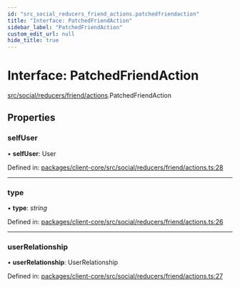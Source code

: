 ```yaml
---
id: "src_social_reducers_friend_actions.patchedfriendaction"
title: "Interface: PatchedFriendAction"
sidebar_label: "PatchedFriendAction"
custom_edit_url: null
hide_title: true
---
```


# Interface: PatchedFriendAction

[src/social/reducers/friend/actions](../modules/src_social_reducers_friend_actions.md).PatchedFriendAction

## Properties

### selfUser

• **selfUser**: User

Defined in: [packages/client-core/src/social/reducers/friend/actions.ts:28](https://github.com/xr3ngine/xr3ngine/blob/7e8e151f1/packages/client-core/src/social/reducers/friend/actions.ts#L28)

___

### type

• **type**: *string*

Defined in: [packages/client-core/src/social/reducers/friend/actions.ts:26](https://github.com/xr3ngine/xr3ngine/blob/7e8e151f1/packages/client-core/src/social/reducers/friend/actions.ts#L26)

___

### userRelationship

• **userRelationship**: UserRelationship

Defined in: [packages/client-core/src/social/reducers/friend/actions.ts:27](https://github.com/xr3ngine/xr3ngine/blob/7e8e151f1/packages/client-core/src/social/reducers/friend/actions.ts#L27)
